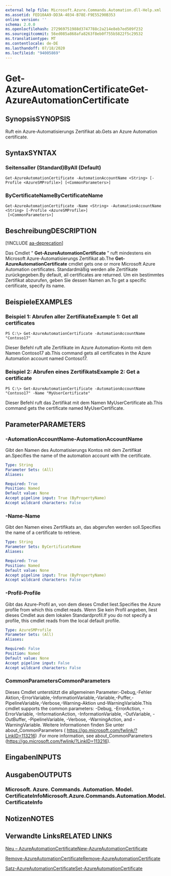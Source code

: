 ```yaml
---
external help file: Microsoft.Azure.Commands.Automation.dll-Help.xml
ms.assetid: FED10AA9-DD3A-4034-B78E-F9E55290B353
online version: ''
schema: 2.0.0
ms.openlocfilehash: 272969751988d3747788c2a214e8eb7ed509f232
ms.sourcegitcommit: 56ed085a868afa8263f8eb0f755b5822f5c29532
ms.translationtype: MT
ms.contentlocale: de-DE
ms.lasthandoff: 07/18/2020
ms.locfileid: "94005869"
---
```

# <span data-ttu-id="bdce8-101">Get-AzureAutomationCertificate</span><span class="sxs-lookup"><span data-stu-id="bdce8-101">Get-AzureAutomationCertificate</span></span>

## <span data-ttu-id="bdce8-102">Synopsis</span><span class="sxs-lookup"><span data-stu-id="bdce8-102">SYNOPSIS</span></span>

<span data-ttu-id="bdce8-103">Ruft ein Azure-Automatisierungs Zertifikat ab.</span><span class="sxs-lookup"><span data-stu-id="bdce8-103">Gets an Azure Automation certificate.</span></span>

## <span data-ttu-id="bdce8-104">Syntax</span><span class="sxs-lookup"><span data-stu-id="bdce8-104">SYNTAX</span></span>

### <span data-ttu-id="bdce8-105">Seitensaller (Standard)</span><span class="sxs-lookup"><span data-stu-id="bdce8-105">ByAll (Default)</span></span>
```
Get-AzureAutomationCertificate -AutomationAccountName <String> [-Profile <AzureSMProfile>] [<CommonParameters>]
```

### <span data-ttu-id="bdce8-106">ByCertificateName</span><span class="sxs-lookup"><span data-stu-id="bdce8-106">ByCertificateName</span></span>
```
Get-AzureAutomationCertificate -Name <String> -AutomationAccountName <String> [-Profile <AzureSMProfile>]
 [<CommonParameters>]
```

## <span data-ttu-id="bdce8-107">Beschreibung</span><span class="sxs-lookup"><span data-stu-id="bdce8-107">DESCRIPTION</span></span>

[!INCLUDE [aa-deprecation](../include/aa-deprecation.md)]

<span data-ttu-id="bdce8-108">Das Cmdlet " **Get-AzureAutomationCertificate** " ruft mindestens ein Microsoft Azure-Automatisierungs Zertifikat ab.</span><span class="sxs-lookup"><span data-stu-id="bdce8-108">The **Get-AzureAutomationCertificate** cmdlet gets one or more Microsoft Azure Automation certificates.</span></span>
<span data-ttu-id="bdce8-109">Standardmäßig werden alle Zertifikate zurückgegeben.</span><span class="sxs-lookup"><span data-stu-id="bdce8-109">By default, all certificates are returned.</span></span>
<span data-ttu-id="bdce8-110">Um ein bestimmtes Zertifikat abzurufen, geben Sie dessen Namen an.</span><span class="sxs-lookup"><span data-stu-id="bdce8-110">To get a specific certificate, specify its name.</span></span>

## <span data-ttu-id="bdce8-111">Beispiele</span><span class="sxs-lookup"><span data-stu-id="bdce8-111">EXAMPLES</span></span>

### <span data-ttu-id="bdce8-112">Beispiel 1: Abrufen aller Zertifikate</span><span class="sxs-lookup"><span data-stu-id="bdce8-112">Example 1: Get all certificates</span></span>
```
PS C:\> Get-AzureAutomationCertificate -AutomationAccountName "Contoso17"
```

<span data-ttu-id="bdce8-113">Dieser Befehl ruft alle Zertifikate im Azure Automation-Konto mit dem Namen Contoso17 ab.</span><span class="sxs-lookup"><span data-stu-id="bdce8-113">This command gets all certificates in the Azure Automation account named Contoso17.</span></span>

### <span data-ttu-id="bdce8-114">Beispiel 2: Abrufen eines Zertifikats</span><span class="sxs-lookup"><span data-stu-id="bdce8-114">Example 2: Get a certificate</span></span>
```
PS C:\> Get-AzureAutomationCertificate -AutomationAccountName "Contoso17" -Name "MyUserCertificate"
```

<span data-ttu-id="bdce8-115">Dieser Befehl ruft das Zertifikat mit dem Namen MyUserCertificate ab.</span><span class="sxs-lookup"><span data-stu-id="bdce8-115">This command gets the certificate named MyUserCertificate.</span></span>

## <span data-ttu-id="bdce8-116">Parameter</span><span class="sxs-lookup"><span data-stu-id="bdce8-116">PARAMETERS</span></span>

### <span data-ttu-id="bdce8-117">-AutomationAccountName</span><span class="sxs-lookup"><span data-stu-id="bdce8-117">-AutomationAccountName</span></span>
<span data-ttu-id="bdce8-118">Gibt den Namen des Automatisierungs Kontos mit dem Zertifikat an.</span><span class="sxs-lookup"><span data-stu-id="bdce8-118">Specifies the name of the automation account with the certificate.</span></span>

```yaml
Type: String
Parameter Sets: (All)
Aliases: 

Required: True
Position: Named
Default value: None
Accept pipeline input: True (ByPropertyName)
Accept wildcard characters: False
```

### <span data-ttu-id="bdce8-119">-Name</span><span class="sxs-lookup"><span data-stu-id="bdce8-119">-Name</span></span>
<span data-ttu-id="bdce8-120">Gibt den Namen eines Zertifikats an, das abgerufen werden soll.</span><span class="sxs-lookup"><span data-stu-id="bdce8-120">Specifies the name of a certificate to retrieve.</span></span>

```yaml
Type: String
Parameter Sets: ByCertificateName
Aliases: 

Required: True
Position: Named
Default value: None
Accept pipeline input: True (ByPropertyName)
Accept wildcard characters: False
```

### <span data-ttu-id="bdce8-121">-Profil</span><span class="sxs-lookup"><span data-stu-id="bdce8-121">-Profile</span></span>
<span data-ttu-id="bdce8-122">Gibt das Azure-Profil an, von dem dieses Cmdlet liest.</span><span class="sxs-lookup"><span data-stu-id="bdce8-122">Specifies the Azure profile from which this cmdlet reads.</span></span>
<span data-ttu-id="bdce8-123">Wenn Sie kein Profil angeben, liest dieses Cmdlet aus dem lokalen Standardprofil.</span><span class="sxs-lookup"><span data-stu-id="bdce8-123">If you do not specify a profile, this cmdlet reads from the local default profile.</span></span>

```yaml
Type: AzureSMProfile
Parameter Sets: (All)
Aliases: 

Required: False
Position: Named
Default value: None
Accept pipeline input: False
Accept wildcard characters: False
```

### <span data-ttu-id="bdce8-124">CommonParameters</span><span class="sxs-lookup"><span data-stu-id="bdce8-124">CommonParameters</span></span>
<span data-ttu-id="bdce8-125">Dieses Cmdlet unterstützt die allgemeinen Parameter:-Debug,-Fehler Aktion,-ErrorVariable,-InformationVariable,-Variable,-Puffer,-PipelineVariable,-Verbose,-Warning-Aktion und-WarningVariable.</span><span class="sxs-lookup"><span data-stu-id="bdce8-125">This cmdlet supports the common parameters: -Debug, -ErrorAction, -ErrorVariable, -InformationAction, -InformationVariable, -OutVariable, -OutBuffer, -PipelineVariable, -Verbose, -WarningAction, and -WarningVariable.</span></span> <span data-ttu-id="bdce8-126">Weitere Informationen finden Sie unter about_CommonParameters ( https://go.microsoft.com/fwlink/?LinkID=113216) .</span><span class="sxs-lookup"><span data-stu-id="bdce8-126">For more information, see about_CommonParameters (https://go.microsoft.com/fwlink/?LinkID=113216).</span></span>

## <span data-ttu-id="bdce8-127">Eingaben</span><span class="sxs-lookup"><span data-stu-id="bdce8-127">INPUTS</span></span>

## <span data-ttu-id="bdce8-128">Ausgaben</span><span class="sxs-lookup"><span data-stu-id="bdce8-128">OUTPUTS</span></span>

### <span data-ttu-id="bdce8-129">Microsoft. Azure. Commands. Automation. Model. CertificateInfo</span><span class="sxs-lookup"><span data-stu-id="bdce8-129">Microsoft.Azure.Commands.Automation.Model.CertificateInfo</span></span>

## <span data-ttu-id="bdce8-130">Notizen</span><span class="sxs-lookup"><span data-stu-id="bdce8-130">NOTES</span></span>

## <span data-ttu-id="bdce8-131">Verwandte Links</span><span class="sxs-lookup"><span data-stu-id="bdce8-131">RELATED LINKS</span></span>

[<span data-ttu-id="bdce8-132">Neu – AzureAutomationCertificate</span><span class="sxs-lookup"><span data-stu-id="bdce8-132">New-AzureAutomationCertificate</span></span>](./New-AzureAutomationCertificate.md)

[<span data-ttu-id="bdce8-133">Remove-AzureAutomationCertificate</span><span class="sxs-lookup"><span data-stu-id="bdce8-133">Remove-AzureAutomationCertificate</span></span>](./Remove-AzureAutomationCertificate.md)

[<span data-ttu-id="bdce8-134">Satz-AzureAutomationCertificate</span><span class="sxs-lookup"><span data-stu-id="bdce8-134">Set-AzureAutomationCertificate</span></span>](./Set-AzureAutomationCertificate.md)


